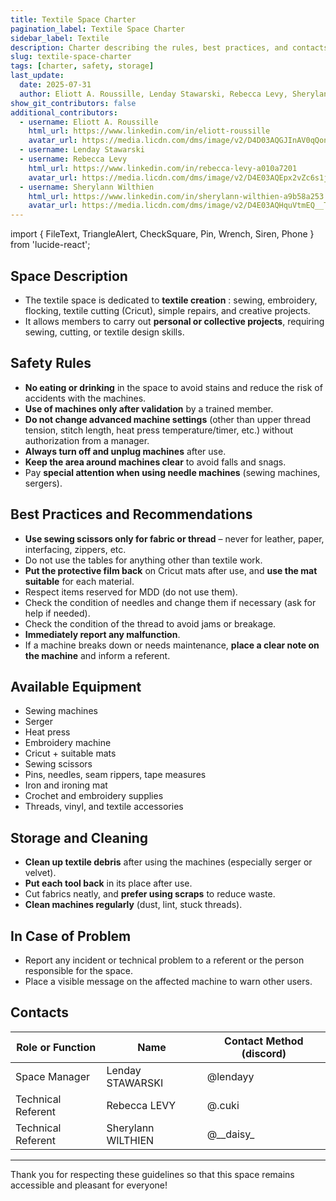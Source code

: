 ```yaml
---
title: Textile Space Charter
pagination_label: Textile Space Charter
sidebar_label: Textile
description: Charter describing the rules, best practices, and contacts for the DeVinci Fablab textile space.
slug: textile-space-charter
tags: [charter, safety, storage]
last_update:
  date: 2025-07-31
  author: Eliott A. Roussille, Lenday Stawarski, Rebecca Levy, Sherylann Wilthien
show_git_contributors: false
additional_contributors:
  - username: Eliott A. Roussille
    html_url: https://www.linkedin.com/in/eliott-roussille
    avatar_url: https://media.licdn.com/dms/image/v2/D4D03AQGJInAV0qQonQ/profile-displayphoto-shrink_400_400/B4DZZZ3PrjH4Ag-/0/1745264377148?e=1758153600&v=beta&t=qUIJD-O8iwugtWxnDqAeRsp_gwPM_281yS1PFUg00Z8
  - username: Lenday Stawarski
  - username: Rebecca Levy
    html_url: https://www.linkedin.com/in/rebecca-levy-a010a7201
    avatar_url: https://media.licdn.com/dms/image/v2/D4E03AQEpx2vZc6s1jA/profile-displayphoto-shrink_400_400/B4EZbXrgmoHIAk-/0/1747375230053?e=1758153600&v=beta&t=A8lMEXYE7mqn5HaPldh1XDxr_bn5aEiERetkxbjmhF0
  - username: Sherylann Wilthien
    html_url: https://www.linkedin.com/in/sherylann-wilthien-a9b58a253
    avatar_url: https://media.licdn.com/dms/image/v2/D4E03AQHquVtmEQ__Tw/profile-displayphoto-shrink_400_400/profile-displayphoto-shrink_400_400/0/1665741026566?e=1758153600&v=beta&t=oxGYSKHAFTePo594giT2uJFQI3Q-1ezTMPIRZEZcSDU
---
```


import { FileText, TriangleAlert, CheckSquare, Pin, Wrench, Siren, Phone } from 'lucide-react';

## <FileText /> Space Description

- The textile space is dedicated to **textile creation** : sewing, embroidery, flocking, textile cutting (Cricut), simple repairs, and creative projects.
- It allows members to carry out **personal or collective projects**, requiring sewing, cutting, or textile design skills.

## <TriangleAlert /> Safety Rules

- **No eating or drinking** in the space to avoid stains and reduce the risk of accidents with the machines.
- **Use of machines only after validation** by a trained member.
- **Do not change advanced machine settings** (other than upper thread tension, stitch length, heat press temperature/timer, etc.) without authorization from a manager.
- **Always turn off and unplug machines** after use.
- **Keep the area around machines clear** to avoid falls and snags.
- Pay **special attention when using needle machines** (sewing machines, sergers).

## <CheckSquare /> Best Practices and Recommendations

- **Use sewing scissors only for fabric or thread** – never for leather, paper, interfacing, zippers, etc.
- Do not use the tables for anything other than textile work.
- **Put the protective film back** on Cricut mats after use, and **use the mat suitable** for each material.
- Respect items reserved for MDD (do not use them).
- Check the condition of needles and change them if necessary (ask for help if needed).
- Check the condition of the thread to avoid jams or breakage.
- **Immediately report any malfunction**.
- If a machine breaks down or needs maintenance, **place a clear note on the machine** and inform a referent.

## <Wrench /> Available Equipment

- Sewing machines
- Serger
- Heat press
- Embroidery machine
- Cricut + suitable mats
- Sewing scissors
- Pins, needles, seam rippers, tape measures
- Iron and ironing mat
- Crochet and embroidery supplies
- Threads, vinyl, and textile accessories

## <Pin /> Storage and Cleaning

- **Clean up textile debris** after using the machines (especially serger or velvet).
- **Put each tool back** in its place after use.
- Cut fabrics neatly, and **prefer using scraps** to reduce waste.
- **Clean machines regularly** (dust, lint, stuck threads).

## <Siren /> In Case of Problem

- Report any incident or technical problem to a referent or the person responsible for the space.
- Place a visible message on the affected machine to warn other users.

## <Phone /> Contacts

| Role or Function   | Name               | Contact Method (discord) |
| ------------------ | ------------------ | ------------------------ |
| Space Manager      | Lenday STAWARSKI   | @lendayy                 |
| Technical Referent | Rebecca LEVY       | @.cuki                   |
| Technical Referent | Sherylann WILTHIEN | @\_\_daisy\_             |

---

Thank you for respecting these guidelines so that this space remains accessible and pleasant for everyone!
